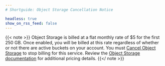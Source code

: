 ```yaml
---
# Shortguide: Object Storage Cancellation Notice

headless: true
show_on_rss_feed: false
---
```


{{< note >}}
Object Storage is billed at a flat monthly rate of $5 for the first 250 GB. Once enabled, you will be billed at this rate regardless of whether or not there are active buckets on your account. You must [Cancel Object Storage](/docs/products/storage/object-storage/guides/cancel/) to stop billing for this service. Review the [Object Storage documentation](/docs/products/storage/object-storage/) for additional pricing details.
{{</ note >}}
